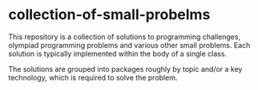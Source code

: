 # collection-of-small-probelms
This repository is a collection of solutions to programming challenges, olympiad programming problems and various other 
small problems. Each solution is typically implemented within the body of a single class. 

The solutions are grouped into packages roughly by topic and/or a key technology, which is required to solve the problem. 
